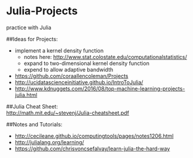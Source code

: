 # Julia-Projects  
practice with Julia  

##Ideas for Projects:
- implement a kernel density function  
    - notes here: http://www.stat.colostate.edu/computationalstatistics/  
    - expand to two-dimensional kernel density function  
    - expend to allow adaptive bandwidth  
- https://github.com/coraallencoleman/Projects  
- http://ucidatascienceinitiative.github.io/IntroToJulia/  
- http://www.kdnuggets.com/2016/08/top-machine-learning-projects-julia.html  

##Julia Cheat Sheet:  
http://math.mit.edu/~stevenj/Julia-cheatsheet.pdf  

##Notes and Tutorials:  
- http://cecileane.github.io/computingtools/pages/notes1206.html    
- http://julialang.org/learning/  
- https://github.com/chrisvoncsefalvay/learn-julia-the-hard-way  
